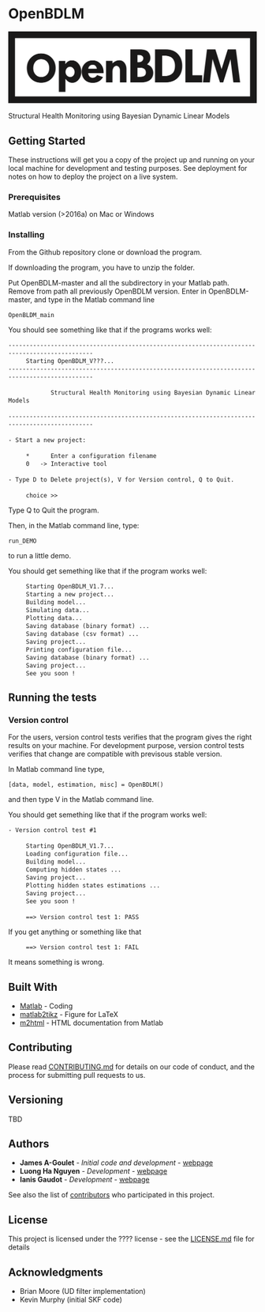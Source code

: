 # OpenBDLM

![OpenBDLM](/logo/image.png)

<p align="justify">
 Structural Health Monitoring using Bayesian Dynamic Linear Models
</p>

## Getting Started

These instructions will get you a copy of the project up and running on your local machine for development and testing purposes. See deployment for notes on how to deploy the project on a live system.

### Prerequisites

Matlab version (>2016a) on Mac or Windows

### Installing

From the Github repository clone or download the program.

If downloading the program, you have to unzip the folder.

Put OpenBDLM-master and all the subdirectory in your Matlab path.
Remove from path all previously OpenBDLM version.
Enter in OpenBDLM-master, and type in the Matlab command line 

```
OpenBLDM_main
```

You should see something like that if the programs works well:

```
----------------------------------------------------------------------------------------------
     Starting OpenBDLM_V???...
----------------------------------------------------------------------------------------------

            Structural Health Monitoring using Bayesian Dynamic Linear Models

----------------------------------------------------------------------------------------------

- Start a new project: 

     *      Enter a configuration filename 
     0   -> Interactive tool 

- Type D to Delete project(s), V for Version control, Q to Quit.

     choice >> 
```

Type Q to Quit the program.


Then, in the Matlab command line, type:

```
run_DEMO
```

to run a little demo.

You should get semething like that if the program works well:

```
     Starting OpenBDLM_V1.7...
     Starting a new project...
     Building model...
     Simulating data...
     Plotting data...
     Saving database (binary format) ...
     Saving database (csv format) ...
     Saving project...
     Printing configuration file...
     Saving database (binary format) ...
     Saving project...
     See you soon !
```

## Running the tests

### Version control

For the users, version control tests verifies that the program gives the right results on your machine.
For development purpose, version control tests verifies that change are compatible with previsous stable version.

In Matlab command line type,

```
[data, model, estimation, misc] = OpenBDLM()
```

and then type V in the Matlab command line.

You should get semething like that if the program works well:

```
- Version control test #1
 
     Starting OpenBDLM_V1.7...
     Loading configuration file...
     Building model...
     Computing hidden states ...
     Saving project...
     Plotting hidden states estimations ...
     Saving project...
     See you soon !
 
     ==> Version control test 1: PASS
```

If you get anything or something like that

```
     ==> Version control test 1: FAIL
```

It means something is wrong.

## Built With

* [Matlab](https://www.mathworks.com/products/matlab.html) - Coding
* [matlab2tikz](https://github.com/matlab2tikz/matlab2tikz) - Figure for LaTeX
* [m2html](https://www.artefact.tk/software/matlab/m2html/) - HTML documentation from Matlab

## Contributing

Please read [CONTRIBUTING.md](https://gist.github.com/PurpleBooth/b24679402957c63ec426) for details on our code of conduct, and the process for submitting pull requests to us.

## Versioning

TBD

## Authors

* **James A-Goulet** - *Initial code and development* - [webpage](http://www.polymtl.ca/cgm/jagoulet/Site/Goulet_web_page_MAIN.html)
* **Luong Ha Nguyen** - *Development* - [webpage](http://www.polymtl.ca/cgm/jagoulet/Site/Goulet_web_page_LHNGUYEN.html)
* **Ianis Gaudot** - *Development* - [webpage](http://www.polymtl.ca/cgm/jagoulet/Site/Goulet_web_page_IGAUDOT.html)

See also the list of [contributors](https://github.com/your/project/contributors) who participated in this project.

## License

This project is licensed under the ???? license - see the [LICENSE.md](LICENSE.md) file for details

## Acknowledgments

* Brian Moore (UD filter implementation)
* Kevin Murphy (initial SKF code)